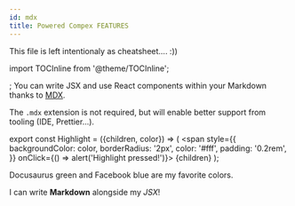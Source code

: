 ```yaml
---
id: mdx
title: Powered Compex FEATURES
---
```


This file is left intentionaly as cheatsheet.... :))


import TOCInline from '@theme/TOCInline';

<TOCInline toc={toc} />;
You can write JSX and use React components within your Markdown thanks to [MDX](https://mdxjs.com/).

The `.mdx` extension is not required, but will enable better support from tooling (IDE, Prettier...).

export const Highlight = ({children, color}) => (
  <span
    style={{
      backgroundColor: color,
      borderRadius: '2px',
      color: '#fff',
      padding: '0.2rem',
    }}
    onClick={() => alert('Highlight pressed!')}>
    {children}
  </span>
);

<Highlight color="#25c2a0">Docusaurus green</Highlight> and <Highlight color="#1877F2">
  Facebook blue
</Highlight> are my favorite colors.

I can write **Markdown** alongside my _JSX_!
